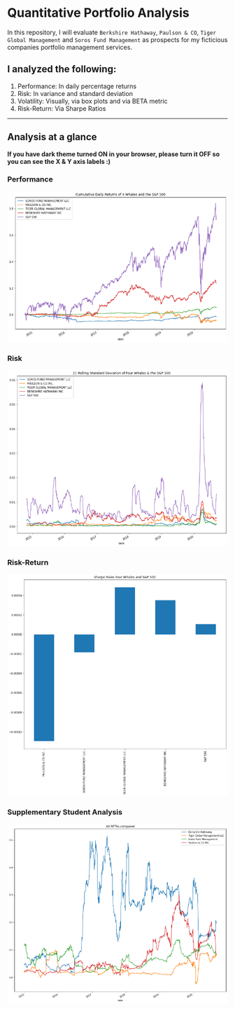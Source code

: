 # Quantitative Portfolio Analysis
In this repository, I will evaluate `Berkshire Hathaway`, `Paulson & CO`, `Tiger Global Management` and `Soros Fund Management` as prospects for my ficticious companies portfolio management services.
## I analyzed the following:
1. Performance: In daily percentage returns
2. Risk: In variance and standard deviation
3. Volatility: Visually, via box plots and via BETA metric
4. Risk-Return: Via Sharpe Ratios
---
## Analysis at a glance
**If you have dark theme turned ON in your browser, please turn it OFF so you can see the X & Y axis labels :)**
### Performance
![cum_prod](./Resources/cum_prod.png)
### Risk
![std](./Resources/stds.png)
### Risk-Return
![sharpe](./Resources/sharpe.png)
### Supplementary Student Analysis
![all_betas](./Resources/all_betas.png)
